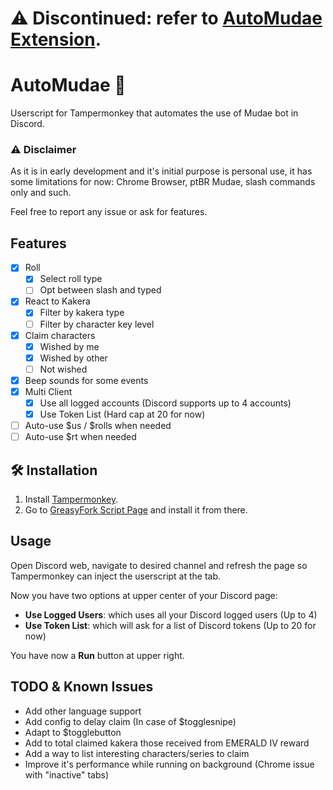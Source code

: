 # ⚠ Discontinued: refer to [AutoMudae Extension](https://github.com/Nxve/AutoMudaeExt).

# AutoMudae 👾
Userscript for Tampermonkey that automates the use of Mudae bot in Discord.

### ⚠ Disclaimer
As it is in early development and it's initial purpose is personal use, it has some limitations for now: Chrome Browser, ptBR Mudae, slash commands only and such.

Feel free to report any issue or ask for features.

## Features
- [x] Roll
    - [x] Select roll type
    - [ ] Opt between slash and typed
- [x] React to Kakera
    - [x] Filter by kakera type
    - [ ] Filter by character key level
- [x] Claim characters
    - [x] Wished by me
    - [x] Wished by other
    - [ ] Not wished
- [x] Beep sounds for some events
- [x] Multi Client
    - [x] Use all logged accounts (Discord supports up to 4 accounts)
    - [x] Use Token List (Hard cap at 20 for now)
- [ ] Auto-use $us / $rolls when needed
- [ ] Auto-use $rt when needed

## 🛠 Installation
1. Install [Tampermonkey](https://chrome.google.com/webstore/detail/tampermonkey/dhdgffkkebhmkfjojejmpbldmpobfkfo).
2. Go to [GreasyFork Script Page](https://greasyfork.org/en/scripts/452710-automudae) and install it from there.

## Usage
Open Discord web, navigate to desired channel and refresh the page so Tampermonkey can inject the userscript at the tab.

Now you have two options at upper center of your Discord page:
- **Use Logged Users**: which uses all your Discord logged users (Up to 4)
- **Use Token List**: which will ask for a list of Discord tokens (Up to 20 for now)

You have now a **Run** button at upper right.

## TODO & Known Issues
- Add other language support
- Add config to delay claim (In case of $togglesnipe)
- Adapt to $togglebutton
- Add to total claimed kakera those received from EMERALD IV reward
- Add a way to list interesting characters/series to claim
- Improve it's performance while running on background (Chrome issue with "inactive" tabs)

